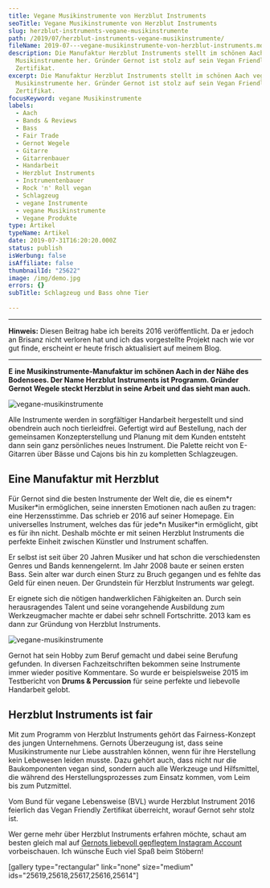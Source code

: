 ```yaml
---
title: Vegane Musikinstrumente von Herzblut Instruments
seoTitle: Vegane Musikinstrumente von Herzblut Instruments
slug: herzblut-instruments-vegane-musikinstrumente
path: /2019/07/herzblut-instruments-vegane-musikinstrumente/
fileName: 2019-07---vegane-musikinstrumente-von-herzblut-instruments.md
description: Die Manufaktur Herzblut Instruments stellt im schönen Aach vegane
  Musikinstrumente her. Gründer Gernot ist stolz auf sein Vegan Friendly
  Zertifikat.
excerpt: Die Manufaktur Herzblut Instruments stellt im schönen Aach vegane
  Musikinstrumente her. Gründer Gernot ist stolz auf sein Vegan Friendly
  Zertifikat.
focusKeyword: vegane Musikinstrumente
labels:
  - Aach
  - Bands & Reviews
  - Bass
  - Fair Trade
  - Gernot Wegele
  - Gitarre
  - Gitarrenbauer
  - Handarbeit
  - Herzblut Instruments
  - Instrumentenbauer
  - Rock 'n' Roll vegan
  - Schlagzeug
  - vegane Instrumente
  - vegane Musikinstrumente
  - Vegane Produkte
type: Artikel
typeName: Artikel
date: 2019-07-31T16:20:20.000Z
status: publish
isWerbung: false
isAffiliate: false
thumbnailId: "25622"
image: /img/demo.jpg
errors: {}
subTitle: Schlagzeug und Bass ohne Tier
  
---
```


<hr />

**Hinweis:** Diesen Beitrag habe ich bereits 2016 veröffentlicht. Da er jedoch
an Brisanz nicht verloren hat und ich das vorgestellte Projekt nach wie vor gut
finde, erscheint er heute frisch aktualisiert auf meinem Blog.

<hr />

**E** **ine Musikinstrumente-Manufaktur im schönen Aach in der Nähe des
Bodensees. Der Name Herzblut** **Instruments ist Programm. Gründer Gernot Wegele
steckt Herzblut in seine Arbeit und das sieht man auch.**

![vegane-musikinstrumente](http://cardamonchai.com/wp-content/uploads/2019/07/Custom-Light-400x353.jpg "Custom Light von Herzblut Instruments")

Alle Instrumente werden in sorgfältiger Handarbeit hergestellt und sind
obendrein auch noch tierleidfrei. Gefertigt wird auf Bestellung, nach der
gemeinsamen Konzepterstellung und Planung mit dem Kunden entsteht dann sein ganz
persönliches neues Instrument. Die Palette reicht von E-Gitarren über Bässe und
Cajons bis hin zu kompletten Schlagzeugen.

## Eine Manufaktur mit Herzblut

Für Gernot sind die besten Instrumente der Welt die, die es einem\*r Musiker\*in
ermöglichen, seine innersten Emotionen nach außen zu tragen: eine Herzensstimme.
Das schrieb er 2016 auf seiner Homepage. Ein universelles Instrument, welches
das für jede\*n Musiker\*in ermöglicht, gibt es für ihn nicht. Deshalb möchte er
mit seinen Herzblut Instruments die perfekte Einheit zwischen Künstler und
Instrument schaffen.

Er selbst ist seit über 20 Jahren Musiker und hat schon die verschiedensten
Genres und Bands kennengelernt. Im Jahr 2008 baute er seinen ersten Bass. Sein
alter war durch einen Sturz zu Bruch gegangen und es fehlte das Geld für einen
neuen. Der Grundstein für Herzblut Instruments war gelegt.

Er eignete sich die nötigen handwerklichen Fähigkeiten an. Durch sein
herausragendes Talent und seine vorangehende Ausbildung zum Werkzeugmacher
machte er dabei sehr schnell Fortschritte. 2013 kam es dann zur Gründung von
Herzblut Instruments.

![vegane-musikinstrumente](http://cardamonchai.com/wp-content/uploads/2019/07/Gernot-als-Kind-400x218.png)

Gernot hat sein Hobby zum Beruf gemacht und dabei seine Berufung gefunden. In
diversen Fachzeitschriften bekommen seine Instrumente immer wieder positive
Kommentare. So wurde er beispielsweise 2015 im Testbericht von **Drums &amp;
Percussion** für seine perfekte und liebevolle Handarbeit gelobt.

## Herzblut Instruments ist fair

Mit zum Programm von Herzblut Instruments gehört das Fairness-Konzept des jungen
Unternehmens. Gernots Überzeugung ist, dass seine Musikinstrumente nur Liebe
ausstrahlen können, wenn für ihre Herstellung kein Lebewesen leiden musste. Dazu
gehört auch, dass nicht nur die Baukomponenten vegan sind, sondern auch alle
Werkzeuge und Hilfsmittel, die während des Herstellungsprozesses zum Einsatz
kommen, vom Leim bis zum Putzmittel.

Vom Bund für vegane Lebensweise (BVL) wurde Herzblut Instrument 2016 feierlich
das Vegan Friendly Zertifikat überreicht, worauf Gernot sehr stolz ist.

Wer gerne mehr über Herzblut Instruments erfahren möchte, schaut am besten
gleich mal auf
[Gernots liebevoll gepflegtem Instagram Account](https://www.instagram.com/herzblut_instruments/?hl=de)
vorbeischauen. Ich wünsche Euch viel Spaß beim Stöbern!

[gallery type="rectangular" link="none" size="medium"
ids="25619,25618,25617,25616,25614"]

  